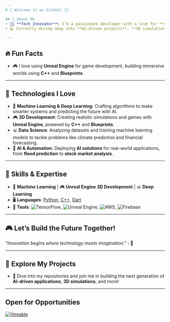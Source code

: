 ```yaml
---
# 👋 Welcome to my GitHub! 🚀✨

## 🚀 About Me  
- 👩‍💻 **Tech Innovator**: I’m a passionate developer with a love for **machine learning**, **deep learning**, **3D development**, and **game development**. I specialize in using technologies like **Unreal Engine** and **C++** to create immersive experiences and cutting-edge solutions.  
- 💻 Currently diving deep into **AI-driven projects**, **3D simulations**, and **game development** with a focus on building real-world applications through innovative technologies.  

---
```


## 🔥 Fun Facts  
- 🎮 I love using **Unreal Engine** for game development, building immersive worlds using **C++** and **Blueprints**.  

---

## 🚀 Technologies I Love  
- 🧠 **Machine Learning & Deep Learning**: Crafting algorithms to make smarter systems and predicting the future with AI.  
- 🎮 **3D Development**: Creating realistic simulations and games with **Unreal Engine**, powered by **C++** and **Blueprints**.  
- 📊 **Data Science**: Analyzing datasets and training machine learning models to tackle problems like climate prediction and financial forecasting.  
- 🔧 **AI & Automation**: Deploying **AI solutions** for real-world applications, from **flood prediction** to **stock market analysis**.

---

## 📌 Skills & Expertise  
- 🧠 **Machine Learning** | 🎮 **Unreal Engine 3D Development** | 📊 **Deep Learning**  
- 🖥️ **Languages**: [Python](https://www.python.org/), [C++](https://isocpp.org/), [Dart](https://dart.dev/)  
- 🔧 **Tools**: ![TensorFlow](https://img.shields.io/badge/TensorFlow-FF6F00?style=flat-square&logo=tensorflow&logoColor=white), ![Unreal Engine](https://img.shields.io/badge/Unreal_Engine-0E1128?style=flat-square&logo=unreal-engine&logoColor=white), ![AWS](https://img.shields.io/badge/AWS-232F3E?style=flat-square&logo=amazon-aws&logoColor=white), ![Firebase](https://img.shields.io/badge/Firebase-FFCA28?style=flat-square&logo=firebase&logoColor=white)  

---

## 🎮 Let’s Build the Future Together!  
_"Innovation begins where technology meets imagination."_ 💡🚀

---

## 🔗 Explore My Projects  
- 📂 Dive into my repositories and join me in building the next generation of **AI-driven applications**, **3D simulations**, and more!

---

## Open for Opportunities
[![Hireable](https://img.shields.io/badge/Hireable-yes-green)](https://github.com/prof.hireable)
